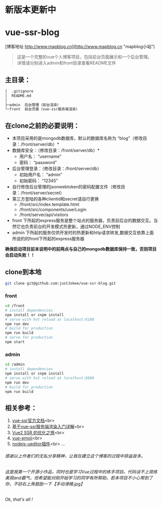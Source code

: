 # 新版本更新中
# vue-ssr-blog 
[博客地址 http://www.mapblog.cn](http://www.mapblog.cn "mapblog小站")
> 这是一个完整的vue个人博客项目，包括前台页面展示和一个后台管理。<br>
> 详情请分别进入admin和front目录查看README文件

## 主目录：
```bash
│  .gitignore
│  README.md
│
├─admin  后台管理（前台渲染）
└─front  前台页面（vue-ssr服务端渲染）
```
## 在clone之前的必要说明：

- 本项目采用的是mongodb数据库，默认的数据库名称为 “blog”（修改目录：/front/server/db）*
- 数据库安全：（修改目录：/front/server/db）*
  - 用户名： “username”
  - 密码： “password”
- 后台管理登录：（修改目录：/front/server/db）
  - 初始用户名： “admin”
  - 初始密码： “12345”
- 自行修改后台管理的jsonwebtoken的密码配置文件（修改目录：/front/server/secret）
- 第三方登陆的各种clientid和secret请自行更换
  - /front/src/index.template.html
  - /front/src/components/userLogin
  - /front/server/api/visitors
- front 下所起的express服务是整个站点的服务器，负责前后台的数据交互。当然它也负责前台的开发模式热更新，通过NODE_ENV控制
- admin 下所起的服务仅供开发时的热更新和http请求转发,数据交互依靠上面所说的的front下所起的express服务器

**确保启动项目前本说明中的前两点与自己的mongodb数据库保持一致，否则项目会启动失败！！**<br>
## clone到本地
```bash
git clone git@github.com:justJokee/vue-ssr-blog.git
```
### front
```bash
cd /front
# install dependencies
npm install or cnpm install
# serve with hot reload at localhost:6180
npm run dev
# build for production
npm run build
# serve for production
npm start
```
### admin
```bash
cd /admin
# install dependencies
npm install or cnpm install
# serve with hot reload at localhost:8080
npm run dev
# build for production
npm run build
```
## 相关参考：
1. [vue-ssr官方文档](https://ssr.vuejs.org/zh/ "https://ssr.vuejs.org/zh/")<br>
2. [基于vue-ssr服务端渲染入门详解](https://juejin.im/post/5a50f208f265da3e5132ed91 "https://juejin.im/post/5a50f208f265da3e5132ed91")<br>
3. [Vue2 SSR 的优化之旅](https://segmentfault.com/a/1190000007985486 "https://segmentfault.com/a/1190000007985486")<br>
4. [vue-emoji](https://github.com/jkchao/vue-emoji "https://github.com/jkchao/vue-emoji")<br>
5. [nodejs-ueditor插件](https://github.com/netpi/ueditor "https://github.com/netpi/ueditor")<br>
...<br>
###### 感谢以上作者们的无私分享精神，让我在建立这个博客的过程中获益良多。
###### 这是我第一个开源小作品，同时也是学习Vue过程中的练手项目。代码谈不上简练美观and霸气，但希望能对刚开始学习的同学有所帮助。若本项目不小心帮到了你，不妨右上角鼓励一下【手动滑稽.jpg】
###### Ok, that's all !
